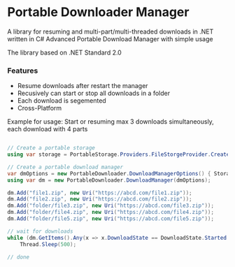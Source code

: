 Portable Downloader Manager
==========

A library for resuming and multi-part/multi-threaded downloads in .NET written in C#
Advanced Portable Download Manager with simple usage

The library based on .NET Standard 2.0

### Features
* Resume downloads after restart the manager
* Recusively can start or stop all downloads in a folder
* Each download is segemented
* Cross-Platform

Example for usage:
Start or resuming max 3 downloads simultaneously, each download with 4 parts

```C#

// Create a portable storage
using var storage = PortableStorage.Providers.FileStorgeProvider.CreateStorage(@"c:\temp", true, null);

// Create a portable download manager
var dmOptions = new PortableDownloader.DownloadManagerOptions() { Storage = storage, MaxOfSimultaneousDownloads = 3 };
using var dm = new PortableDownloader.DownloadManager(dmOptions);

dm.Add("file1.zip", new Uri("https://abcd.com/file1.zip"));
dm.Add("file2.zip", new Uri("https://abcd.com/file2.zip"));
dm.Add("folder/file3.zip", new Uri("https://abcd.com/file3.zip"));
dm.Add("folder/file4.zip", new Uri("https://abcd.com/file4.zip"));
dm.Add("folder/file5.zip", new Uri("https://abcd.com/file5.zip"));

// wait for downloads
while (dm.GetItems().Any(x => x.DownloadState == DownloadState.Started || x.DownloadState == DownloadState.Pending))
    Thread.Sleep(500);

// done

```
